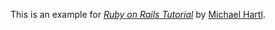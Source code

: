 This is an example for
[*Ruby on Rails Tutorial*](http://railstutorial.org/)
by [Michael Hartl](http://michaelhartl.com/).

